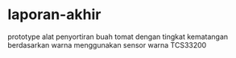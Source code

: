 # laporan-akhir
prototype alat penyortiran buah tomat dengan tingkat kematangan berdasarkan warna menggunakan sensor warna TCS33200
